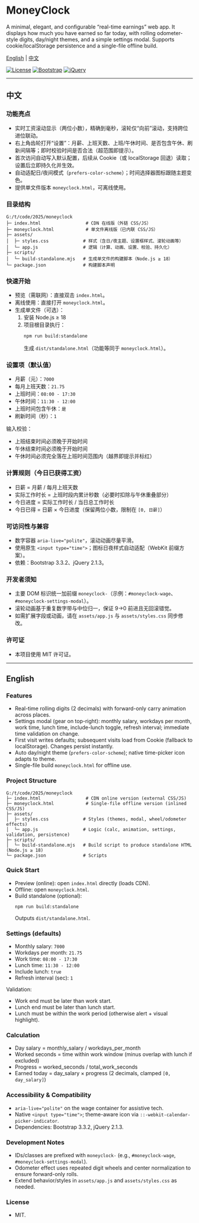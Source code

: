# MoneyClock

A minimal, elegant, and configurable “real-time earnings” web app. It displays how much you have earned so far today, with rolling odometer-style digits, day/night themes, and a simple settings modal. Supports cookie/localStorage persistence and a single-file offline build.

[English](#english) | [中文](#中文)

<p>
  <a href="https://img.shields.io/badge/license-MIT-green.svg"><img alt="License" src="https://img.shields.io/badge/license-MIT-green.svg"></a>
  <a href="https://img.shields.io/badge/bootstrap-3.3.2-7952B3"><img alt="Bootstrap" src="https://img.shields.io/badge/bootstrap-3.3.2-7952B3"></a>
  <a href="https://img.shields.io/badge/jquery-2.1.3-0769AD"><img alt="jQuery" src="https://img.shields.io/badge/jquery-2.1.3-0769AD"></a>
</p>

---

## 中文

### 功能亮点
- 实时工资滚动显示（两位小数），精确到毫秒，滚轮仅“向前”滚动，支持跨位进位联动。
- 右上角齿轮打开“设置”：月薪、上班天数、上班/午休时间、是否包含午休、刷新间隔等；即时校验时间是否合法（超范围即提示）。
- 首次访问自动写入默认配置，后续从 Cookie（或 localStorage 回退）读取；设置后立即持久化并生效。
- 自动适配日/夜间模式（`prefers-color-scheme`）；时间选择器图标跟随主题变色。
- 提供单文件版本 `moneyclock.html`，可离线使用。

### 目录结构
```text path=null start=null
G:/t/code/2025/moneyclock
├─ index.html                 # CDN 在线版（外链 CSS/JS）
├─ moneyclock.html            # 单文件离线版（已内联 CSS/JS）
├─ assets/
│  ├─ styles.css             # 样式（含日/夜主题、设置框样式、滚轮动画等）
│  └─ app.js                 # 逻辑（计算、动画、设置、校验、持久化）
├─ scripts/
│  └─ build-standalone.mjs   # 生成单文件的构建脚本（Node.js ≥ 18）
└─ package.json              # 构建脚本声明
```

### 快速开始
- 预览（需联网）：直接双击 `index.html`。
- 离线使用：直接打开 `moneyclock.html`。
- 生成单文件（可选）：
  1) 安装 Node.js ≥ 18
  2) 项目根目录执行：
     ```bash path=null start=null
     npm run build:standalone
     ```
     生成 `dist/standalone.html`（功能等同于 `moneyclock.html`）。

### 设置项（默认值）
- 月薪（元）：`7000`
- 每月上班天数：`21.75`
- 上班时间：`08:00 - 17:30`
- 午休时间：`11:30 - 12:00`
- 上班时间包含午休：`是`
- 刷新时间（秒）：`1`

输入校验：
- 上班结束时间必须晚于开始时间
- 午休结束时间必须晚于开始时间
- 午休时间必须完全落在上班时间范围内（越界即提示并标红）

### 计算规则（今日已获得工资）
- 日薪 = 月薪 / 每月上班天数
- 实际工作时长 = 上班时段内累计秒数（必要时扣除与午休重叠部分）
- 今日进度 = 实际工作时长 / 当日总工作时长
- 今日已得 = 日薪 × 今日进度（保留两位小数，限制在 `[0, 日薪]`）

### 可访问性与兼容
- 数字容器 `aria-live="polite"`，滚动动画尽量平滑。
- 使用原生 `<input type="time">`；图标日夜样式自动适配（WebKit 前缀方案）。
- 依赖：Bootstrap 3.3.2、jQuery 2.1.3。

### 开发者须知
- 主要 DOM 标识统一加前缀 `moneyclock-`（示例：`#moneyclock-wage`、`#moneyclock-settings-modal`）。
- 滚轮动画基于重复数字带与中位归一，保证 9→0 前进且无回滚错觉。
- 如需扩展字段或动画，请在 `assets/app.js` 与 `assets/styles.css` 同步修改。

### 许可证
- 本项目使用 MIT 许可证。

---

## English

### Features
- Real-time rolling digits (2 decimals) with forward-only carry animation across places.
- Settings modal (gear on top-right): monthly salary, workdays per month, work time, lunch time, include-lunch toggle, refresh interval; immediate time validation on change.
- First visit writes defaults; subsequent visits load from Cookie (fallback to localStorage). Changes persist instantly.
- Auto day/night theme (`prefers-color-scheme`); native time-picker icon adapts to theme.
- Single-file build `moneyclock.html` for offline use.

### Project Structure
```text path=null start=null
G:/t/code/2025/moneyclock
├─ index.html                 # CDN online version (external CSS/JS)
├─ moneyclock.html            # Single-file offline version (inlined CSS/JS)
├─ assets/
│  ├─ styles.css             # Styles (themes, modal, wheel/odometer effects)
│  └─ app.js                 # Logic (calc, animation, settings, validation, persistence)
├─ scripts/
│  └─ build-standalone.mjs   # Build script to produce standalone HTML (Node.js ≥ 18)
└─ package.json              # Scripts
```

### Quick Start
- Preview (online): open `index.html` directly (loads CDN).
- Offline: open `moneyclock.html`.
- Build standalone (optional):
  ```bash path=null start=null
  npm run build:standalone
  ```
  Outputs `dist/standalone.html`.

### Settings (defaults)
- Monthly salary: `7000`
- Workdays per month: `21.75`
- Work time: `08:00 - 17:30`
- Lunch time: `11:30 - 12:00`
- Include lunch: `true`
- Refresh interval (sec): `1`

Validation:
- Work end must be later than work start.
- Lunch end must be later than lunch start.
- Lunch must be within the work period (otherwise alert + visual highlight).

### Calculation
- Day salary = monthly_salary / workdays_per_month
- Worked seconds = time within work window (minus overlap with lunch if excluded)
- Progress = worked_seconds / total_work_seconds
- Earned today = day_salary × progress (2 decimals, clamped `[0, day_salary]`)

### Accessibility & Compatibility
- `aria-live="polite"` on the wage container for assistive tech.
- Native `<input type="time">`; theme-aware icon via `::-webkit-calendar-picker-indicator`.
- Dependencies: Bootstrap 3.3.2, jQuery 2.1.3.

### Development Notes
- IDs/classes are prefixed with `moneyclock-` (e.g., `#moneyclock-wage`, `#moneyclock-settings-modal`).
- Odometer effect uses repeated digit wheels and center normalization to ensure forward-only rolls.
- Extend behavior/styles in `assets/app.js` and `assets/styles.css` as needed.

### License
- MIT.
